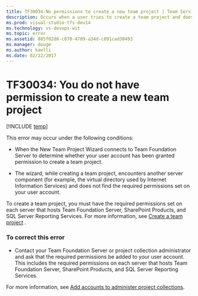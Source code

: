 ```yaml
---
title: TF30034-No permissions to create a new team project | Team Services & TFS
description: Occurs when a user tries to create a team project and doesn't have the required permissions
ms.prod: visual-studio-tfs-dev14
ms.technology: vs-devops-wit
ms.topic: error
ms.assetid: 885f02d8-c070-4709-a34d-c891cad30493
ms.manager: douge
ms.author: kaelli
ms.date: 02/22/2017
---
```



# TF30034: You do not have permission to create a new team project

[!INCLUDE [temp](../../_shared/dev15-version-header.md)]

This error may occur under the following conditions:  
  
-   When the New Team Project Wizard connects to Team Foundation Server to determine whether your user account has been granted permission to create a team project.  
  
-   The wizard, while creating a team project, encounters another server component (for example, the virtual directory used by Internet Information Services) and does not find the required permissions set on your user account.  
  
 To create a team project, you must have the required permissions set on each server that hosts Team Foundation Server, SharePoint Products, and SQL Server Reporting Services. For more information, see [Create a team project](../../../accounts/create-team-project.md) .  
  
### To correct this error  
  
-   Contact your Team Foundation Server or project collection administrator and ask that the required permissions be added to your user account. This includes the required permissions on each server that hosts Team Foundation Server, SharePoint Products, and SQL Server Reporting Services.  
  
For more information, see [Add accounts to administer project collections](../../../accounts/add-administrator-tfs.md).  
  